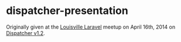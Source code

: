 dispatcher-presentation
=======================

Originally given at the [Louisville Laravel](http://laravel-louisville.github.io/meetup/) meetup on April 16th, 2014 on [Dispatcher v1.2](https://github.com/indatus/dispatcher).
